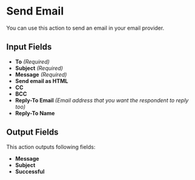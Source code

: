 # Send Email

You can use this action to send an email in your email provider.

## Input Fields

- **To** *(Required)*
- **Subject** *(Required)*
- **Message** *(Required)*
- **Send email as HTML**
- **CC**
- **BCC**
- **Reply-To Email** *(Email address that you want the respondent to reply too)*
- **Reply-To Name**

## Output Fields

This action outputs following fields:

- **Message**
- **Subject**
- **Successful**
